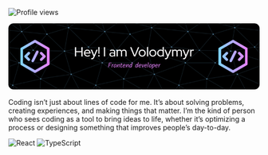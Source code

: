 ![Profile views](https://gpvc.arturio.dev/[Volodymyr-coder])

![Header](./assets/github-header-image.png)

Coding isn’t just about lines of code for me. It’s about solving problems, creating experiences, and making things that matter. I’m the kind of person who sees coding as a tool to bring ideas to life, whether it’s optimizing a process or designing something that improves people’s day-to-day.

![React](https://img.shields.io/badge/react-green?style=plastic)
![TypeScript](https://img.shields.io/badge/-TypeScript-3178C6?logo=typescript&logoColor=white&style=plastic)

<!--



- 🔭 I’m currently working on ...
- 🌱 I’m currently learning ...
- 👯 I’m looking to collaborate on ...
- 🤔 I’m looking for help with ...
- 💬 Ask me about ...
- 📫 How to reach me: ...
- 😄 Pronouns: ...
- ⚡ Fun fact: ...
-->
